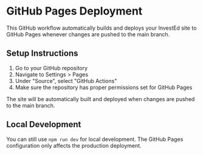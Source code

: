 
# GitHub Pages Deployment

This GitHub workflow automatically builds and deploys your InvestEd site to GitHub Pages whenever changes are pushed to the main branch.

## Setup Instructions

1. Go to your GitHub repository
2. Navigate to Settings > Pages
3. Under "Source", select "GitHub Actions"
4. Make sure the repository has proper permissions set for GitHub Pages

The site will be automatically built and deployed when changes are pushed to the main branch.

## Local Development

You can still use `npm run dev` for local development. The GitHub Pages configuration only affects the production deployment.
